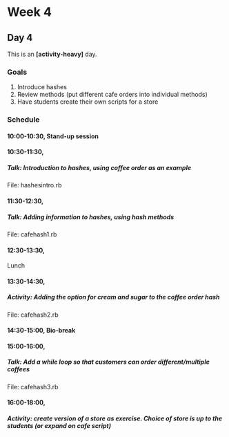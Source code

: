 # Week 4
## Day 4
This is an **[activity-heavy]** day.

### Goals
1. Introduce hashes
2. Review methods (put different cafe orders into individual methods)
3. Have students create their own scripts for a store

### Schedule
#### 10:00-10:30, Stand-up session

#### 10:30-11:30,
##### Talk: Introduction to hashes, using coffee order as an example
File: hashesintro.rb

#### 11:30-12:30,
##### Talk: Adding information to hashes, using hash methods
File: cafehash1.rb

#### 12:30-13:30,
Lunch

#### 13:30-14:30,
##### Activity: Adding the option for cream and sugar to the coffee order hash
File: cafehash2.rb

#### 14:30-15:00, Bio-break

#### 15:00-16:00,
##### Talk: Add a while loop so that customers can order different/multiple coffees
File: cafehash3.rb

#### 16:00-18:00,
##### Activity: create version of a store as exercise. Choice of store is up to the students (or expand on cafe script)
